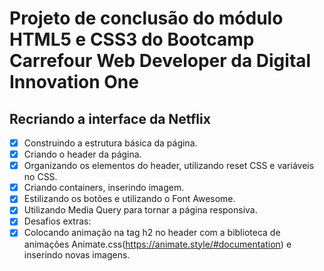 # Projeto de conclusão do módulo HTML5 e CSS3 do Bootcamp Carrefour Web Developer da Digital Innovation One

## Recriando a interface da Netflix

- [x] Construindo a estrutura básica da página.
- [x] Criando o header da página.
- [x] Organizando os elementos do header, utilizando reset CSS e variáveis no CSS.
- [x] Criando containers, inserindo imagem.
- [x] Estilizando os botões e utilizando o Font Awesome.
- [x] Utilizando Media Query para tornar a página responsiva.
- [x] Desafios extras:
- [x] Colocando animação na tag h2 no header com a biblioteca de animações Animate.css(https://animate.style/#documentation) e inserindo novas imagens.
